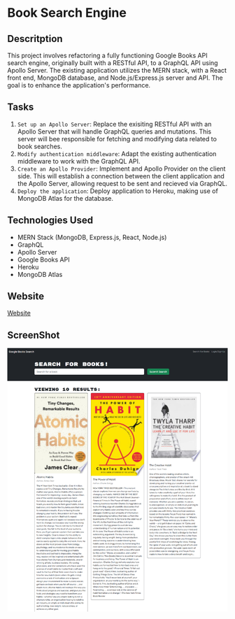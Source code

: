 # Book Search Engine

## Descritption

This project involves refactoring a fully functioning Google Books API search engine, originally built with a RESTful API, to a GraphQL API using Apollo Server. The existing application utilizes the MERN stack, with a React front end, MongoDB database, and Node.js/Express.js server and API. The goal is to enhance the application's performance.

## Tasks

1. `Set up an Apollo Server`: Replace the exisiting RESTful API with an Apollo Server that will handle GraphQL queries and mutations. This server will bee responsible for fetching and modifying data related to book searches.
2. `Modify authentication middleware`: Adapt the existing authentication middleware to work with the GraphQL API.
3. `Create an Apollo Provider`: Implement and Apollo Provider on the client side. This will establish a connection between the client application and the Apollo Server, allowing request to be sent and recieved via GraphQL.
4. `Deploy the application`: Deploy application to Heroku, making use of MongoDB Atlas for the database.

## Technologies Used

- MERN Stack (MongoDB, Express.js, React, Node.js)
- GraphQL
- Apollo Server
- Google Books API
- Heroku
- MongoDB Atlas

## Website

[Website](https://book-search-api.herokuapp.com/)

## ScreenShot

![](/images//screencapture-book-search-api-herokuapp-2023-05-28-16_22_48.png)
